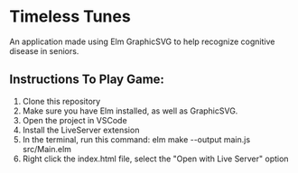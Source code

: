 # Timeless Tunes
An application made using Elm GraphicSVG to help recognize cognitive disease in seniors.

## Instructions To Play Game:
1. Clone this repository
2. Make sure you have Elm installed, as well as GraphicSVG.
3. Open the project in VSCode
4. Install the LiveServer extension
5. In the terminal, run this command: elm make --output main.js src/Main.elm
6. Right click the index.html file, select the "Open with Live Server" option
